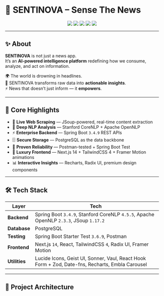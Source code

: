 # 📰 SENTINOVA – Sense The News  

<p align="center">
  <img src="https://img.shields.io/badge/Java-Spring%20Boot%203.4.9-brightgreen?style=for-the-badge&logo=springboot&logoColor=white" />
  <img src="https://img.shields.io/badge/NLP-Stanford%20CoreNLP%204.5.5-red?style=for-the-badge" />
  <img src="https://img.shields.io/badge/OpenNLP-2.3.3-orange?style=for-the-badge" />
  <img src="https://img.shields.io/badge/PostgreSQL-DB-blue?style=for-the-badge&logo=postgresql" />
  <img src="https://img.shields.io/badge/Frontend-Next.js%2014-black?style=for-the-badge&logo=nextdotjs" />
</p>

---

## ✨ About  

**SENTINOVA** is not just a news app.  
It’s an **AI-powered intelligence platform** redefining how we consume, analyze, and act on information.  

🌍 The world is drowning in headlines.  
🧠 SENTINOVA transforms raw data into **actionable insights**.  
⚡ News that doesn’t just inform — it **empowers**.  

---

## 🚀 Core Highlights  

- 🔎 **Live Web Scraping** — JSoup-powered, real-time content extraction  
- 🧠 **Deep NLP Analysis** — Stanford CoreNLP + Apache OpenNLP  
- ⚡ **Enterprise Backend** — Spring Boot `3.4.9` REST APIs  
- 🗄️ **Secure Storage** — PostgreSQL as the data backbone  
- 🧪 **Proven Reliability** — Postman-tested + Spring Boot Test  
- 🎨 **Luxury Frontend** — Next.js 14 + TailwindCSS 4 + Framer Motion animations  
- 📊 **Interactive Insights** — Recharts, Radix UI, premium design components  

---

## 🛠️ Tech Stack  

| Layer        | Tech                                                                 |
|--------------|----------------------------------------------------------------------|
| **Backend**  | Spring Boot `3.4.9`, Stanford CoreNLP `4.5.5`, Apache OpenNLP `2.3.3`, JSoup `1.17.2` |
| **Database** | PostgreSQL                                                           |
| **Testing**  | Spring Boot Starter Test `3.6.9`, Postman                            |
| **Frontend** | Next.js `14`, React, TailwindCSS `4`, Radix UI, Framer Motion        |
| **Utilities**| Lucide Icons, Geist UI, Sonner, Vaul, React Hook Form + Zod, Date-fns, Recharts, Embla Carousel |

---

## 📂 Project Architecture  

